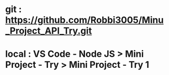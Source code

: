 # git : https://github.com/Robbi3005/Minu_Project_API_Try.git

# local : VS Code - Node JS > Mini Project - Try > Mini Project - Try 1